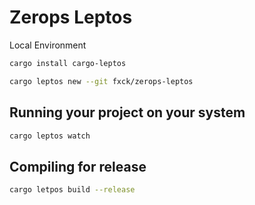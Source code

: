 # Zerops Leptos

Local Environment

```bash
cargo install cargo-leptos
```

```bash
cargo leptos new --git fxck/zerops-leptos
```

## Running your project on your system
```bash
cargo leptos watch
```


## Compiling for release

```bash
cargo letpos build --release
```
